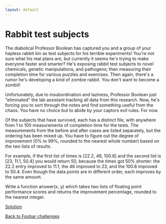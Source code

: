 ```yaml
---
layout: default
---
```

Rabbit test subjects
====================

The diabolical Professor Boolean has captured you and a group of your hapless
rabbit kin as test subjects for his terrible experiments! You're  not sure
what his real plans are, but currently it seems he's trying to make everyone
faster and smarter? He's exposing rabbit test  subjects to novel chemicals,
genetic manipulations, and pathogens; then measuring their completion time for
various puzzles and exercises. Then  again, there's a rumor he's developing a
kind of zombie rabbit. You don't want to become a zombit!

Unfortunately, due to insubordination and laziness, Professor Boolean just
"eliminated" the lab assistant tracking all data from this  research. Now,
he's forcing you to sort through the notes and find something useful from the
chaos. You have no choice but to abide by your  captors evil rules. For now.

Of the subjects that have survived, each has a distinct file, with anywhere
from 1 to 100 measurements of completion time for the tests.  The
measurements from the before and after cases are listed separately, but the
ordering has been mixed up. You have to figure out the degree of  improvement
(0% to 99%, rounded to the nearest whole number) based on the two lists of
results.

For example, if the first list of times is [22.2, 46, 100.8] and the second
list is [23, 11.1, 50.4] you would return 50, because the times got 50%
shorter: the 22.2 entry improved to 11.1, the 46 improved to 23, and the 100.8
improved to 50.4. Even though the data points are in different  order, each
improves by the same amount.

Write a function answer(x, y) which takes two lists of floating point
performance scores and returns the improvement percentage, rounded to the
nearest integer.

[Solution](rabbit_test_subjects-solution.html)


[Back to Foobar challenges](index.html)

